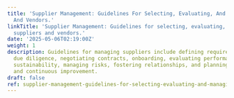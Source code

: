 ```yaml
---
title: 'Supplier Management: Guidelines For Selecting, Evaluating, And Managing Suppliers
  And Vendors.'
linkTitle: 'Supplier Management: Guidelines for selecting, evaluating, and managing
  suppliers and vendors.'
date: '2025-05-06T02:19:00Z'
weight: 1
description: Guidelines for managing suppliers include defining requirements, conducting
  due diligence, negotiating contracts, onboarding, evaluating performance, ensuring
  sustainability, managing risks, fostering relationships, and planning for termination
  and continuous improvement.
draft: false
ref: supplier-management-guidelines-for-selecting-evaluating-and-managing-suppliers-and-vendors
---
```


